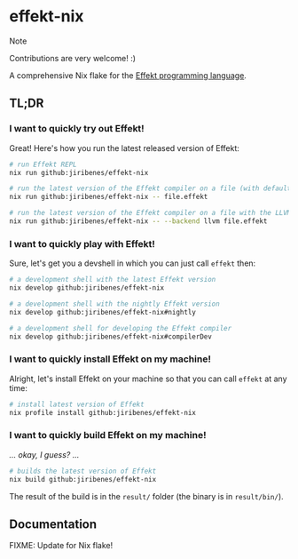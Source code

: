 # effekt-nix

> [!NOTE]
> Contributions are very welcome! :)

A comprehensive Nix flake for the [Effekt programming language](https://github.com/effekt-lang/effekt).

## TL;DR

### I want to quickly try out Effekt!

Great! Here's how you run the latest released version of Effekt:
```sh
# run Effekt REPL
nix run github:jiribenes/effekt-nix

# run the latest version of the Effekt compiler on a file (with default backend)
nix run github:jiribenes/effekt-nix -- file.effekt

# run the latest version of the Effekt compiler on a file with the LLVM backend
nix run github:jiribenes/effekt-nix -- --backend llvm file.effekt
```

### I want to quickly play with Effekt!

Sure, let's get you a devshell in which you can just call `effekt` then:
```sh
# a development shell with the latest Effekt version
nix develop github:jiribenes/effekt-nix

# a development shell with the nightly Effekt version
nix develop github:jiribenes/effekt-nix#nightly

# a development shell for developing the Effekt compiler
nix develop github:jiribenes/effekt-nix#compilerDev
```

### I want to quickly install Effekt on my machine!

Alright, let's install Effekt on your machine so that you can call `effekt` at any time:
```sh
# install latest version of Effekt
nix profile install github:jiribenes/effekt-nix
```

### I want to quickly build Effekt on my machine!

_... okay, I guess? ..._
```sh
# builds the latest version of Effekt
nix build github:jiribenes/effekt-nix
```

The result of the build is in the `result/` folder (the binary is in `result/bin/`).

## Documentation

FIXME: Update for Nix flake!
